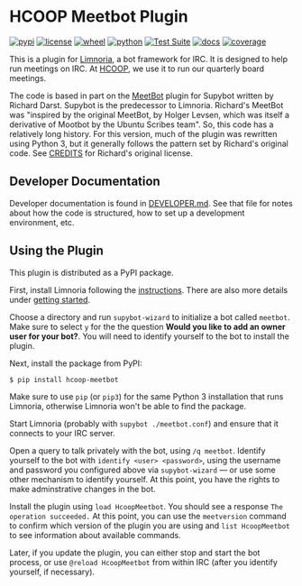 # HCOOP Meetbot Plugin

[![pypi](https://img.shields.io/pypi/v/hcoop-meetbot.svg)](https://pypi.org/project/hcoop-meetbot/)
[![license](https://img.shields.io/pypi/l/hcoop-meetbot.svg)](https://github.com/pronovic/hcoop-meetbot/blob/master/LICENSE)
[![wheel](https://img.shields.io/pypi/wheel/hcoop-meetbot.svg)](https://pypi.org/project/hcoop-meetbot/)
[![python](https://img.shields.io/pypi/pyversions/hcoop-meetbot.svg)](https://pypi.org/project/hcoop-meetbot/)
[![Test Suite](https://github.com/pronovic/hcoop-meetbot/workflows/Test%20Suite/badge.svg)](https://github.com/pronovic/hcoop-meetbot/actions?query=workflow%3A%22Test+Suite%22)
[![docs](https://readthedocs.org/projects/hcoop-meetbot/badge/?version=stable&style=flat)](https://hcoop-meetbot.readthedocs.io/en/stable/)
[![coverage](https://coveralls.io/repos/github/pronovic/hcoop-meetbot/badge.svg?branch=master)](https://coveralls.io/github/pronovic/hcoop-meetbot?branch=master)

This is a plugin for [Limnoria](https://github.com/ProgVal/Limnoria), a bot framework for IRC.  It is designed to help run meetings on IRC.  At [HCOOP](https://hcoop.net), we use it to run our quarterly board meetings.

The code is based in part on the [MeetBot](https://github.com/rkdarst/MeetBot/) plugin for Supybot written by Richard Darst. Supybot is the predecessor to Limnoria.  Richard's MeetBot was "inspired by the original MeetBot, by Holger Levsen, which was itself a derivative of Mootbot by the Ubuntu Scribes team".  So, this code has a relatively long history.  For this version, much of the plugin was rewritten using Python 3, but it generally follows the pattern set by Richard's original code.  See [CREDITS](CREDITS) for Richard's original license.

## Developer Documentation

Developer documentation is found in [DEVELOPER.md](DEVELOPER.md).  See that file for notes about how the code is structured, how to set up a development environment, etc.

## Using the Plugin

This plugin is distributed as a PyPI package. 

First, install Limnoria following the [instructions](https://limnoria-doc.readthedocs.io/en/latest/use/install.html).  There are also more details under [getting started](https://docs.limnoria.net/use/getting_started.html).

Choose a directory and run `supybot-wizard` to initialize a bot called `meetbot`.  Make sure to select `y` for the the question **Would you like to add an owner user for your bot?**.  You will need to identify yourself to the bot to install the plugin.  

Next, install the package from PyPI:

```
$ pip install hcoop-meetbot
```

Make sure to use `pip` (or `pip3`) for the same Python 3 installation that runs Limnoria, otherwise Limnoria won't be able to find the package.

Start Limnoria (probably with `supybot ./meetbot.conf`) and ensure that it connects to your IRC server.

Open a query to talk privately with the bot, using `/q meetbot`.  Identify yourself to the bot with `identify <user> <password>`, using the username and password you configured above via `supybot-wizard` &mdash; or use some other mechanism to identify yourself.  At this point, you have the rights to make adminstrative changes in the bot.

Install the plugin using `load HcoopMeetbot`.  You should see a response `The operation succeeded.`  At this point, you can use the `meetversion` command to confirm which version of the plugin you are using and `list HcoopMeetbot` to see information about available commands.

Later, if you update the plugin, you can either stop and start the bot process, or use `@reload HcoopMeetbot` from within IRC (after you identify yourself, if necessary).
